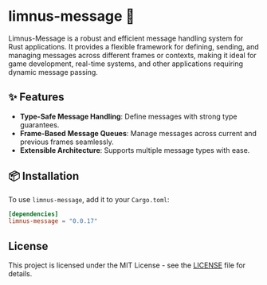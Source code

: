 # limnus-message 🧱

Limnus-Message is a robust and efficient message handling system for Rust applications. It provides a flexible
framework for defining, sending, and managing messages across different frames or contexts, making it ideal for 
game development, real-time systems, and other applications requiring dynamic message passing.

## ✨ Features

- **Type-Safe Message Handling**: Define messages with strong type guarantees.
- **Frame-Based Message Queues**: Manage messages across current and previous frames seamlessly.
- **Extensible Architecture**: Supports multiple message types with ease.

## 📦 Installation

To use `limnus-message`, add it to your `Cargo.toml`:

```toml
[dependencies]
limnus-message = "0.0.17"
```

## License

This project is licensed under the MIT License - see the [LICENSE](LICENSE) file for details.
